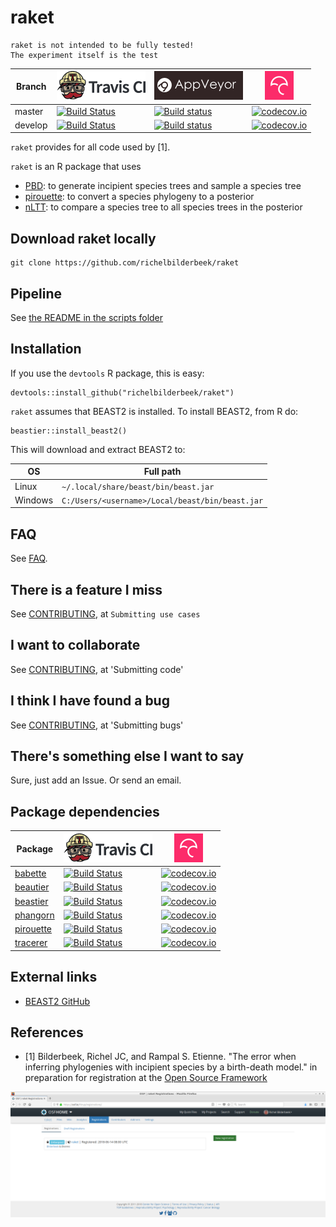 # raket

```
raket is not intended to be fully tested!
The experiment itself is the test
```

Branch|[![Travis CI logo](pics/TravisCI.png)](https://travis-ci.org)|[![AppVeyor logo](pics/AppVeyor.png)](https://www.appveyor.com)|[![Codecov logo](pics/Codecov.png)](https://www.codecov.io)
---|---|---|---
master|[![Build Status](https://travis-ci.org/richelbilderbeek/raket.svg?branch=master)](https://travis-ci.org/richelbilderbeek/raket)|[![Build status](https://ci.appveyor.com/api/projects/status/pm0injx1acgrj6gp/branch/master?svg=true)](https://ci.appveyor.com/project/richelbilderbeek/raket/branch/master)|[![codecov.io](https://codecov.io/github/richelbilderbeek/raket/coverage.svg?branch=master)](https://codecov.io/github/richelbilderbeek/raket/branch/master)
develop|[![Build Status](https://travis-ci.org/richelbilderbeek/raket.svg?branch=develop)](https://travis-ci.org/richelbilderbeek/raket)|[![Build status](https://ci.appveyor.com/api/projects/status/pm0injx1acgrj6gp/branch/develop?svg=true)](https://ci.appveyor.com/project/richelbilderbeek/raket/branch/develop)|[![codecov.io](https://codecov.io/github/richelbilderbeek/raket/coverage.svg?branch=develop)](https://codecov.io/github/richelbilderbeek/raket/branch/develop)

`raket` provides for all code used by [1].

`raket` is an R package that uses

 * [PBD](https://github.com/rsetienne/PBD): to generate incipient species trees and sample a species tree 
 * [pirouette](https://github.com/richelbilderbeek/pirouette): to convert a species phylogeny to a posterior 
 * [nLTT](https://github.com/richelbilderbeek/nLTT): to compare a species tree to all species trees in the posterior


## Download raket locally

```
git clone https://github.com/richelbilderbeek/raket
```

## Pipeline

See [the README in the scripts folder](scripts/README.md)

## Installation

If you use the `devtools` R package, this is easy:

```
devtools::install_github("richelbilderbeek/raket")
```

`raket` assumes that BEAST2 is installed. To install BEAST2, from R do:

```{r}
beastier::install_beast2()
```

This will download and extract BEAST2 to:

OS|Full path
---|---
Linux|`~/.local/share/beast/bin/beast.jar`
Windows|`C:/Users/<username>/Local/beast/bin/beast.jar`

## FAQ

See [FAQ](doc/faq.md).

## There is a feature I miss

See [CONTRIBUTING](CONTRIBUTING.md), at `Submitting use cases`

## I want to collaborate

See [CONTRIBUTING](CONTRIBUTING.md), at 'Submitting code'

## I think I have found a bug

See [CONTRIBUTING](CONTRIBUTING.md), at 'Submitting bugs' 

## There's something else I want to say

Sure, just add an Issue. Or send an email.

## Package dependencies

Package|[![Travis CI logo](pics/TravisCI.png)](https://travis-ci.org)|[![Codecov logo](pics/Codecov.png)](https://www.codecov.io)
---|---|---
[babette](https://github.com/richelbilderbeek/babette)|[![Build Status](https://travis-ci.org/richelbilderbeek/babette.svg?branch=master)](https://travis-ci.org/richelbilderbeek/babette)|[![codecov.io](https://codecov.io/github/richelbilderbeek/babette/coverage.svg?branch=master)](https://codecov.io/github/richelbilderbeek/babette/branch/master)
[beautier](https://github.com/richelbilderbeek/beautier)|[![Build Status](https://travis-ci.org/richelbilderbeek/beautier.svg?branch=master)](https://travis-ci.org/richelbilderbeek/beautier)|[![codecov.io](https://codecov.io/github/richelbilderbeek/beautier/coverage.svg?branch=master)](https://codecov.io/github/richelbilderbeek/beautier/branch/master)
[beastier](https://github.com/richelbilderbeek/beastier)|[![Build Status](https://travis-ci.org/richelbilderbeek/beastier.svg?branch=master)](https://travis-ci.org/richelbilderbeek/beastier)|[![codecov.io](https://codecov.io/github/richelbilderbeek/beastier/coverage.svg?branch=master)](https://codecov.io/github/richelbilderbeek/beastier/branch/master)
[phangorn](https://github.com/KlausVigo/phangorn)|[![Build Status](https://travis-ci.org/KlausVigo/phangorn.svg?branch=master)](https://travis-ci.org/KlausVigo/phangorn)|[![codecov.io](https://codecov.io/github/KlausVigo/phangorn/coverage.svg?branch=master)](https://codecov.io/github/KlausVigo/phangorn/branch/master)
[pirouette](https://github.com/richelbilderbeek/pirouette)|[![Build Status](https://travis-ci.org/richelbilderbeek/pirouette.svg?branch=master)](https://travis-ci.org/richelbilderbeek/pirouette)|[![codecov.io](https://codecov.io/github/richelbilderbeek/pirouette/coverage.svg?branch=master)](https://codecov.io/github/richelbilderbeek/pirouette/branch/master)
[tracerer](https://github.com/richelbilderbeek/tracerer)|[![Build Status](https://travis-ci.org/richelbilderbeek/tracerer.svg?branch=master)](https://travis-ci.org/richelbilderbeek/tracerer)|[![codecov.io](https://codecov.io/github/richelbilderbeek/tracerer/coverage.svg?branch=master)](https://codecov.io/github/richelbilderbeek/tracerer/branch/master)

## External links

 * [BEAST2 GitHub](https://github.com/CompEvol/beast2)

## References

 * [1] Bilderbeek, Richel JC, and Rampal S. Etienne. "The error when inferring phylogenies with incipient species by a birth-death model." in preparation for registration at the [Open Source Framework](https://osf.io/)

![First registration of the article](pics/osf_registration_1.png)
